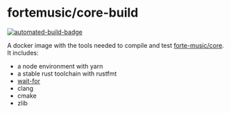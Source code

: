 fortemusic/core-build
=====================

[![automated-build-badge]][docker-hub]

A docker image with the tools needed to compile and test [forte-music/core]. It
includes:

* a node environment with yarn
* a stable rust toolchain with rustfmt
* [wait-for]
* clang
* cmake
* zlib

[forte-music/core]: https://github.com/forte-music/core
[wait-for]: https://github.com/eficode/wait-for

[automated-build-badge]: https://img.shields.io/docker/automated/fortemusic/core-build.svg
[docker-hub]: https://hub.docker.com/r/fortemusic/core-build/
